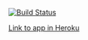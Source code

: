 [![Build Status](https://travis-ci.org/AlekseiILitvinov/HomeworkDependencyInjection.svg?branch=master)](https://travis-ci.org/AlekseiILitvinov/HomeworkDependencyInjection)

[Link to app in Heroku](https://itpark-di-alekseiilitvinov.herokuapp.com/)